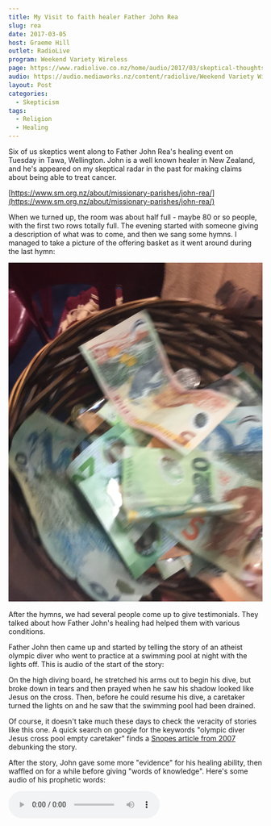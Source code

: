 ```yaml
---
title: My Visit to faith healer Father John Rea
slug: rea
date: 2017-03-05
host: Graeme Hill
outlet: RadioLive
program: Weekend Variety Wireless
page: https://www.radiolive.co.nz/home/audio/2017/03/skeptical-thoughts-with-mark-honeychurch.html
audio: https://audio.mediaworks.nz/content/radiolive/Weekend Variety Wireless/Mar 2017/05_03_17_Mark.mp3
layout: Post
categories:
  - Skepticism
tags:
  - Religion
  - Healing
---
```


Six of us skeptics went along to Father John Rea's healing event on Tuesday in Tawa, Wellington. John is a well known healer in New Zealand, and he's appeared on my skeptical radar in the past for making claims about being able to treat cancer.

<!-- more -->

[https://www.sm.org.nz/about/missionary-parishes/john-rea/](https://www.sm.org.nz/about/missionary-parishes/john-rea/)

When we turned up, the room was about half full - maybe 80 or so people, with the first two rows totally full. The evening started with someone giving a description of what was to come, and then we sang some hymns. I managed to take a picture of the offering basket as it went around during the last hymn:

![Offering](./IMG_0411.jpg)

After the hymns, we had several people come up to give testimonials. They talked about how Father John's healing had helped them with various conditions.

Father John then came up and started by telling the story of an atheist olympic diver who went to practice at a swimming pool at night with the lights off. This is audio of the start of the story:

On the high diving board, he stretched his arms out to begin his dive, but broke down in tears and then prayed when he saw his shadow looked like Jesus on the cross. Then, before he could resume his dive, a caretaker turned the lights on and he saw that the swimming pool had been drained.

Of course, it doesn't take much these days to check the veracity of stories like this one. A quick search on google for the keywords "olympic diver Jesus cross pool empty caretaker" finds a [Snopes article from 2007](http://www.snopes.com/glurge/highdive.asp) debunking the story.

After the story, John gave some more "evidence" for his healing ability, then waffled on for a while before giving "words of knowledge". Here's some audio of his prophetic words:

<audio controls src="/media/audio/skepticism/Knowledge.mp3" />

The idea of John's knowledge is that God has given him messages of who can be healed. John reads out a list of conditions, and for each condition he gives some clues as to who the person or people who are suffering might be. Some were fairly benign - RSI, back pain, etc - but others were much more serious, such as cancer and leukemia. When you hear something that is close to being a match to either you or someone you know, you own that "word" and it will come true. It was stressed that what was said might not be exactly correct, and that you should believe it's for you if parts of it matched for you.

I hadn't eaten since lunch, and was feeling hungry, so for my cover story I'd decided to go with "stomach issues". Father John threw out so many conditions and descriptions of people that he actually came quite close to my cover story. He talked of a man who is 45 (I'm 41) who has three children (I have three daughters) and has stomach problems!

It reminded me of how stage psychics sometimes do a quick fire of throwing out lots of different guesses (the scattergun approach), and then honing in on those that resonate with someone in the audience, while quickly moving on from those that don't fit anyone.

Some of John's "words" were probably too unlikely to find any hits, such as the "2 metre tall man with a moustache and brain cancer" - but as he wasn't checking that each piece of "knowledge" matched someone, he could just throw out lots and lots of guesses safe in the knowledge that he'll only ever hear back from the ones that match someone. This is a form of confirmation bias.

There was some "humility" that felt quite false - with talk of how it is Jesus that heals, not the person praying over you, and how it's good to go to both Father John and another healer for prayer, as Father John won't then know if it's him who healed you or someone else.

<audio controls src="/media/audio/skepticism/SwollenHeads.mp3" />

Then, when it came time for people to get healing prayer, John asked for the healing groups to move to the sides to prepare for praying for people. To my surprise, the first two rows of the audience - a good third or more of everyone in attendance - stood up and moved to the sides of the room. That left about 50 or so of us to go up and be prayed for by Father John.

I went up for prayer for my "stomach issues", and was prayed over for about 10 seconds:

<audio controls src="/media/audio/skepticism/StomachIssues.mp3" />

After that I moved over to a prayer team, and let them pray over me in tongues for a few minutes. I thanked them and then sat down, waiting for the other skeptics to come back from their "healing". One skeptic had decided to try "street epistemology" on his healing team, and was busy trying to get them to examine the evidence for their beliefs, so we had to drag him out of the room!

![Prayer](./IMG_0414.jpg)

Outside, I had to quickly move my car to let someone in a wheelchair access their vehicle - and I felt sorry to think that they had earnestly come to this event with the hope of receiving a miraculous healing.

[Source](https://www.radiolive.co.nz/home/audio/2017/03/skeptical-thoughts-with-mark-honeychurch.html)
